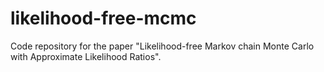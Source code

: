 # likelihood-free-mcmc
Code repository for the paper "Likelihood-free Markov chain Monte Carlo with Approximate Likelihood Ratios".

